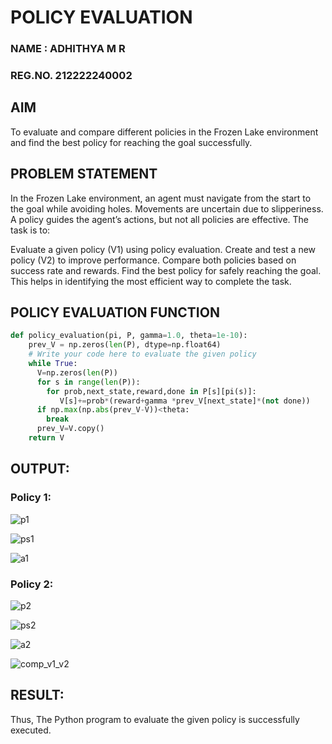 # POLICY EVALUATION
### NAME : ADHITHYA M R
### REG.NO. 212222240002
## AIM
To evaluate and compare different policies in the Frozen Lake environment and find the best policy for reaching the goal successfully.

## PROBLEM STATEMENT
In the Frozen Lake environment, an agent must navigate from the start to the goal while avoiding holes. Movements are uncertain due to slipperiness. A policy guides the agent’s actions, but not all policies are effective. The task is to:

Evaluate a given policy (V1) using policy evaluation.
Create and test a new policy (V2) to improve performance.
Compare both policies based on success rate and rewards.
Find the best policy for safely reaching the goal.
This helps in identifying the most efficient way to complete the task.

## POLICY EVALUATION FUNCTION
```python
def policy_evaluation(pi, P, gamma=1.0, theta=1e-10):
    prev_V = np.zeros(len(P), dtype=np.float64)
    # Write your code here to evaluate the given policy
    while True:
      V=np.zeros(len(P))
      for s in range(len(P)):
        for prob,next_state,reward,done in P[s][pi(s)]:
           V[s]+=prob*(reward+gamma *prev_V[next_state]*(not done))
      if np.max(np.abs(prev_V-V))<theta:
        break
      prev_V=V.copy()
    return V
```

## OUTPUT:
### Policy 1:


![p1](https://github.com/user-attachments/assets/aadcc3dd-66c4-4568-bc41-34cff221e4bb)


![ps1](https://github.com/user-attachments/assets/f4286eb9-2fda-4cf9-b0ee-28206c51728f)



![a1](https://github.com/user-attachments/assets/bd331fae-2aa5-4f39-8909-3ff3d40ad13d)





### Policy 2:


![p2](https://github.com/user-attachments/assets/78dce806-eeb7-466d-821d-de7803fa55d7)



![ps2](https://github.com/user-attachments/assets/677c45a5-4cf5-4f1b-8dc1-5b6415b71b21)


![a2](https://github.com/user-attachments/assets/5f6d71a3-9f95-4e58-bcbc-c7fd4543ae11)




![comp_v1_v2](https://github.com/user-attachments/assets/3b3620d3-00e5-497f-9fbf-8b827567b5d0)





## RESULT:

Thus, The Python program to evaluate the given policy is successfully executed.
